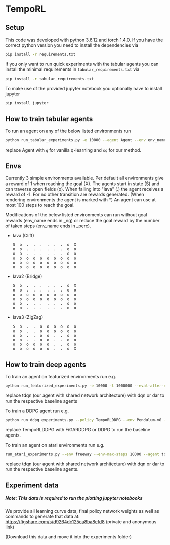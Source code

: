 # TempoRL

## Setup
This code was developed with python 3.6.12 and torch 1.4.0.
If you have the correct python version you need to install the dependencies via
```bash
pip install -r requirements.txt
```

If you only want to run quick experiments with the tabular agents you can install the minimal requirements in `tabular_requirements.txt` via
```bash
pip install -r tabular_requirements.txt
```

To make use of the provided jupyter notebook you optionally have to install jupyter
```bash
pip install jupyter
```

## How to train tabular agents
To run an agent on any of the below listed environments run
```bash
python run_tabular_experiments.py -e 10000 --agent Agent --env env_name --eval-eps 500
```
replace Agent with `q` for vanilla q-learning and `sq` for our method.

## Envs
Currently 3 simple environments available.
Per default all environments give a reward of 1 when reaching the goal (X).
The agents start in state (S) and can traverse open fields (o).
When falling into "lava" (.) the agent receives a reward of -1.
For no other transition are rewards generated. (When rendering environments the agent is marked with *)
An agent can use at most 100 steps to reach the goal.

Modifications of the below listed environments can run without goal rewards (env_name ends in _ng)
or reduce the goal reward by the number of taken steps (env_name ends in _perc).
* lava (Cliff)
    ```console
    S  o  .  .  .  .  .  .  o  X
    o  o  .  .  .  .  .  .  o  o
    o  o  .  .  .  .  .  .  o  o
    o  o  o  o  o  o  o  o  o  o
    o  o  o  o  o  o  o  o  o  o
    o  o  o  o  o  o  o  o  o  o
    ```

* lava2 (Bridge)
    ```console
    S  o  .  .  .  .  .  .  o  X
    o  o  .  .  .  .  .  .  o  o
    o  o  o  o  o  o  o  o  o  o
    o  o  o  o  o  o  o  o  o  o
    o  o  .  .  .  .  .  .  o  o
    o  o  .  .  .  .  .  .  o  o
    ```

* lava3 (ZigZag)
    ```console
    S  o  .  .  o  o  o  o  o  o
    o  o  .  .  o  o  o  o  o  o
    o  o  .  .  o  o  .  .  o  o
    o  o  .  .  o  o  .  .  o  o
    o  o  o  o  o  o  .  .  o  o
    o  o  o  o  o  o  .  .  o  X
    ```
  
## How to train deep agents
To train an agent on featurized environments run e.g.
```bash
python run_featurized_experiments.py -e 10000 -t 1000000 --eval-after-n-steps 200 -s 1 --agent tdqn --skip-net-max-skips 10 --out-dir . --sparse
```
replace tdqn (our agent with shared network architecture) with dqn or dar to run the respective baseline agents

To train a DDPG agent run e.g.
```bash
python run_ddpg_experiments.py --policy TempoRLDDPG --env Pendulum-v0 --start_timesteps 1000 --max_timesteps 30000 --eval_freq 250 --max-skip 16 --save_model --out-dir . --seed 1
```
replace TempoRLDDPG with FiGARDDPG or DDPG to run the baseline agents.

To train an agent on atari environments run e.g.
```bash
run_atari_experiments.py --env freeway --env-max-steps 10000 --agent tdqn --out-dir experiments/atari_new/freeway/tdqn_3 --episodes 20000 --training-steps 2500000 --eval-after-n-steps 10000 --seed 12345 --84x84 --eval-n-episodes 3
```
replace tdqn (our agent with shared network architecture) with dqn or dar to run the respective baseline agents.
  
## Experiment data
##### Note: This data is required to run the plotting jupyter notebooks
We provide all learning curve data, final policy network weights as well as commands to generate that data at:
https://figshare.com/s/d9264dc125ca8ba8efd8 (private and anonymous link)

(Download this data and move it into the experiments folder)
